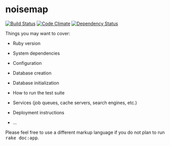noisemap
========

[![Build Status](https://travis-ci.org/lukaselmer/noisemap.png?branch=master)](https://travis-ci.org/lukaselmer/noisemap)
[![Code Climate](https://codeclimate.com/github/lukaselmer/noisemap.png)](https://codeclimate.com/github/lukaselmer/noisemap)
[![Dependency Status](https://gemnasium.com/lukaselmer/noisemap.png)](https://gemnasium.com/lukaselmer/noisemap)

Things you may want to cover:

* Ruby version

* System dependencies

* Configuration

* Database creation

* Database initialization

* How to run the test suite

* Services (job queues, cache servers, search engines, etc.)

* Deployment instructions

* ...


Please feel free to use a different markup language if you do not plan to run
<tt>rake doc:app</tt>.
